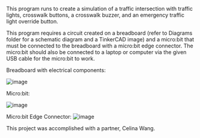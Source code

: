 This program runs to create a simulation of a traffic intersection with traffic lights, crosswalk buttons, a crosswalk buzzer, and an emergency traffic light override button. 

This program requires a circuit created on a breadboard (refer to Diagrams folder for a schematic diagram and a TinkerCAD image) and a micro:bit that must be connected to the breadboard with a micro:bit edge connector. The micro:bit should also be connected to a laptop or computer via the given USB cable for the micro:bit to work.

Breadboard with electrical components:

![image](https://github.com/sophiew07/TrafficIntersectionSimulation/assets/138841909/f84a9665-0a95-4a66-a56f-3d07ca38c15d)

Micro:bit:

![image](https://github.com/sophiew07/TrafficIntersectionSimulation/assets/138841909/c9a1ea80-21d4-44e7-b149-43395f7fca75)

Micro:bit Edge Connector:
![image](https://github.com/sophiew07/TrafficIntersectionSimulation/assets/138841909/490f0908-29e1-4a57-acac-58190b96869c)

This project was accomplished with a partner, Celina Wang.
